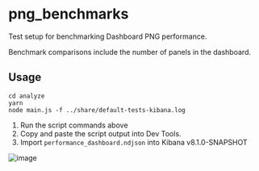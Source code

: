 # png_benchmarks

Test setup for benchmarking Dashboard PNG performance.

Benchmark comparisons include the number of panels in the dashboard.

## Usage
```
cd analyze
yarn
node main.js -f ../share/default-tests-kibana.log
```

1. Run the script commands above
2. Copy and paste the script output into Dev Tools.
3. Import `performance_dashboard.ndjson` into Kibana v8.1.0-SNAPSHOT

![image](https://user-images.githubusercontent.com/908371/144098447-fbeb8471-4b77-4cf7-88ee-a93cb4c02b48.png)

